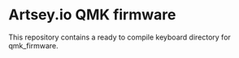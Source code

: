 # Artsey.io QMK firmware

This repository contains a ready to compile keyboard directory for qmk_firmware.